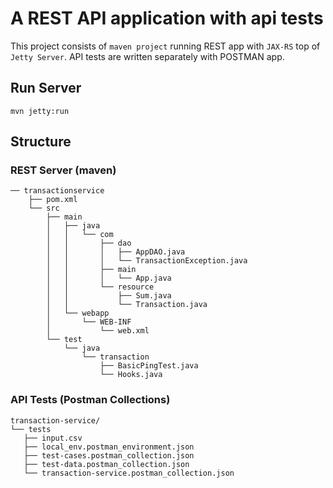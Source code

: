 # A REST API application with api tests
This project consists of `maven project` running REST app with `JAX-RS` top of `Jetty Server`. API tests are written separately with POSTMAN app. 

## Run Server
```
mvn jetty:run
```

## Structure
### REST Server (maven)

```
── transactionservice
    ├── pom.xml
    └── src
        ├── main
        │   ├── java
        │   │   └── com
        │   │       ├── dao
        │   │       │   ├── AppDAO.java
        │   │       │   └── TransactionException.java
        │   │       ├── main
        │   │       │   └── App.java
        │   │       └── resource
        │   │           ├── Sum.java
        │   │           └── Transaction.java
        │   └── webapp
        │       └── WEB-INF
        │           └── web.xml
        └── test
            └── java
                └── transaction
                    ├── BasicPingTest.java
                    └── Hooks.java
```
### API Tests (Postman Collections)
```
transaction-service/
└── tests
   ├── input.csv
   ├── local_env.postman_environment.json
   ├── test-cases.postman_collection.json
   ├── test-data.postman_collection.json
   └── transaction-service.postman_collection.json
```
